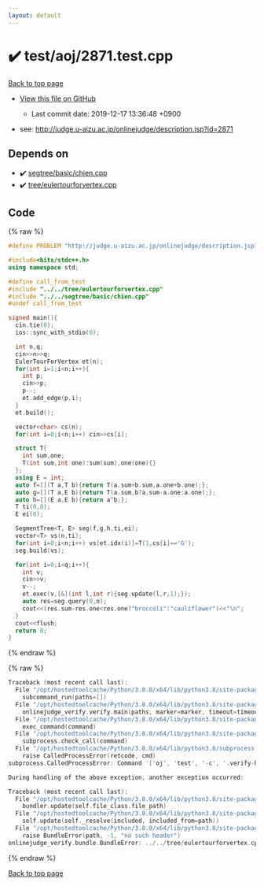 ```yaml
---
layout: default
---
```


<!-- mathjax config similar to math.stackexchange -->
<script type="text/javascript" async
  src="https://cdnjs.cloudflare.com/ajax/libs/mathjax/2.7.5/MathJax.js?config=TeX-MML-AM_CHTML">
</script>
<script type="text/x-mathjax-config">
  MathJax.Hub.Config({
    TeX: { equationNumbers: { autoNumber: "AMS" }},
    tex2jax: {
      inlineMath: [ ['$','$'] ],
      processEscapes: true
    },
    "HTML-CSS": { matchFontHeight: false },
    displayAlign: "left",
    displayIndent: "2em"
  });
</script>

<script type="text/javascript" src="https://cdnjs.cloudflare.com/ajax/libs/jquery/3.4.1/jquery.min.js"></script>
<script src="https://cdn.jsdelivr.net/npm/jquery-balloon-js@1.1.2/jquery.balloon.min.js" integrity="sha256-ZEYs9VrgAeNuPvs15E39OsyOJaIkXEEt10fzxJ20+2I=" crossorigin="anonymous"></script>
<script type="text/javascript" src="../../../assets/js/copy-button.js"></script>
<link rel="stylesheet" href="../../../assets/css/copy-button.css" />


# :heavy_check_mark: test/aoj/2871.test.cpp

<a href="../../../index.html">Back to top page</a>

* <a href="{{ site.github.repository_url }}/blob/master/test/aoj/2871.test.cpp">View this file on GitHub</a>
    - Last commit date: 2019-12-17 13:36:48 +0900


* see: <a href="http://judge.u-aizu.ac.jp/onlinejudge/description.jsp?id=2871">http://judge.u-aizu.ac.jp/onlinejudge/description.jsp?id=2871</a>


## Depends on

* :heavy_check_mark: <a href="../../../library/segtree/basic/chien.cpp.html">segtree/basic/chien.cpp</a>
* :heavy_check_mark: <a href="../../../library/tree/eulertourforvertex.cpp.html">tree/eulertourforvertex.cpp</a>


## Code

<a id="unbundled"></a>
{% raw %}
```cpp
#define PROBLEM "http://judge.u-aizu.ac.jp/onlinejudge/description.jsp?id=2871"

#include<bits/stdc++.h>
using namespace std;

#define call_from_test
#include "../../tree/eulertourforvertex.cpp"
#include "../../segtree/basic/chien.cpp"
#undef call_from_test

signed main(){
  cin.tie(0);
  ios::sync_with_stdio(0);

  int n,q;
  cin>>n>>q;
  EulerTourForVertex et(n);
  for(int i=1;i<n;i++){
    int p;
    cin>>p;
    p--;
    et.add_edge(p,i);
  }
  et.build();

  vector<char> cs(n);
  for(int i=0;i<n;i++) cin>>cs[i];

  struct T{
    int sum,one;
    T(int sum,int one):sum(sum),one(one){}
  };
  using E = int;
  auto f=[](T a,T b){return T(a.sum+b.sum,a.one+b.one);};
  auto g=[](T a,E b){return T(a.sum,b?a.sum-a.one:a.one);};
  auto h=[](E a,E b){return a^b;};
  T ti(0,0);
  E ei(0);

  SegmentTree<T, E> seg(f,g,h,ti,ei);
  vector<T> vs(n,ti);
  for(int i=0;i<n;i++) vs[et.idx(i)]=T(1,cs[i]=='G');
  seg.build(vs);

  for(int i=0;i<q;i++){
    int v;
    cin>>v;
    v--;
    et.exec(v,[&](int l,int r){seg.update(l,r,1);});
    auto res=seg.query(0,n);
    cout<<(res.sum-res.one<res.one?"broccoli":"cauliflower")<<"\n";
  }
  cout<<flush;
  return 0;
}

```
{% endraw %}

<a id="bundled"></a>
{% raw %}
```cpp
Traceback (most recent call last):
  File "/opt/hostedtoolcache/Python/3.8.0/x64/lib/python3.8/site-packages/onlinejudge_verify/main.py", line 173, in main
    subcommand_run(paths=[])
  File "/opt/hostedtoolcache/Python/3.8.0/x64/lib/python3.8/site-packages/onlinejudge_verify/main.py", line 70, in subcommand_run
    onlinejudge_verify.verify.main(paths, marker=marker, timeout=timeout)
  File "/opt/hostedtoolcache/Python/3.8.0/x64/lib/python3.8/site-packages/onlinejudge_verify/verify.py", line 87, in main
    exec_command(command)
  File "/opt/hostedtoolcache/Python/3.8.0/x64/lib/python3.8/site-packages/onlinejudge_verify/verify.py", line 26, in exec_command
    subprocess.check_call(command)
  File "/opt/hostedtoolcache/Python/3.8.0/x64/lib/python3.8/subprocess.py", line 364, in check_call
    raise CalledProcessError(retcode, cmd)
subprocess.CalledProcessError: Command '['oj', 'test', '-c', '.verify-helper/cache/c36a49005ac83bc17634badc8dd1bcb9/a.out', '-d', '.verify-helper/cache/c36a49005ac83bc17634badc8dd1bcb9/test', '-e', '\'"1e-8"\'']' returned non-zero exit status 2.

During handling of the above exception, another exception occurred:

Traceback (most recent call last):
  File "/opt/hostedtoolcache/Python/3.8.0/x64/lib/python3.8/site-packages/onlinejudge_verify/docs.py", line 345, in write_contents
    bundler.update(self.file_class.file_path)
  File "/opt/hostedtoolcache/Python/3.8.0/x64/lib/python3.8/site-packages/onlinejudge_verify/bundle.py", line 156, in update
    self.update(self._resolve(included, included_from=path))
  File "/opt/hostedtoolcache/Python/3.8.0/x64/lib/python3.8/site-packages/onlinejudge_verify/bundle.py", line 54, in _resolve
    raise BundleError(path, -1, "no such header")
onlinejudge_verify.bundle.BundleError: ../../tree/eulertourforvertex.cpp: line -1: no such header

```
{% endraw %}

<a href="../../../index.html">Back to top page</a>

